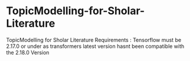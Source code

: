# TopicModelling-for-Sholar-Literature
 TopicModelling for Sholar Literature
Requirements :
Tensorflow must be 2.17.0 or under as transformers latest version hasnt been compatible with the 2.18.0 Version
